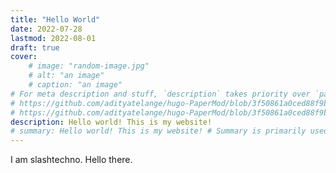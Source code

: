 ```yaml
---
title: "Hello World"
date: 2022-07-28
lastmod: 2022-08-01
draft: true
cover:
    # image: "random-image.jpg"
    # alt: "an image"
    # caption: "an image"
# For meta description and stuff, `description` takes priority over `params.description`, which takes priority over `summary`
# https://github.com/adityatelange/hugo-PaperMod/blob/3f50861a0ced88f9b614a43662edeb4c0bc45da8/layouts/partials/templates/opengraph.html#L2
# https://github.com/adityatelange/hugo-PaperMod/blob/3f50861a0ced88f9b614a43662edeb4c0bc45da8/layouts/partials/head.html#L21C1-L23C80
description: Hello world! This is my website! 
# summary: Hello world! This is my website! # Summary is primarily used for showing up in lists of posts. If summary is not set manually, it will be automatically generated by Hugo
---
```

I am slashtechno. Hello there.
